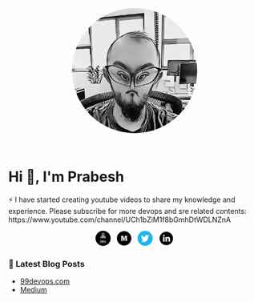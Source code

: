 <p align='center'>
  <a href=""><img align='center' src="https://github.com/pgaijin66/pgaijin66/blob/main/icon/avatar.png" height="auto" width="250" style="border-radius:50%"></a>
</p>

<br />

# Hi 👋, I'm Prabesh

<p>
⚡   I have started creating youtube videos to share my knowledge and experience. Please subscribe for more devops and sre related contents: https://www.youtube.com/channel/UCh1bZiM1f8bGmhDtWDLNZnA
</p>

<p align='center'>
<a href="https://dev.to/pgaijin66"><img height="30" src="https://raw.githubusercontent.com/pgaijin66/pgaijin66/main/icon/dev.png"></a>&nbsp;&nbsp;
<a href="pgaijin66.medium.com"><img height="30" src="https://raw.githubusercontent.com/pgaijin66/pgaijin66/main/icon/medium.png"></a>&nbsp;&nbsp;
<a href="https://twitter.com/pgaijin66"><img height="30" src="https://raw.githubusercontent.com/pgaijin66/pgaijin66/main/icon/twitter.png"></a>&nbsp;&nbsp;
<a href="https://www.linkedin.com/in/prabeshthapa/"><img height="30" src="https://raw.githubusercontent.com/pgaijin66/pgaijin66/main/icon/linkedin.png?raw=true"></a>
</p>

### 📕 Latest Blog Posts

- [99devops.com](https://99devops.com) <br />
- [Medium](https://prabeshthapa.medium.com/) <br />

